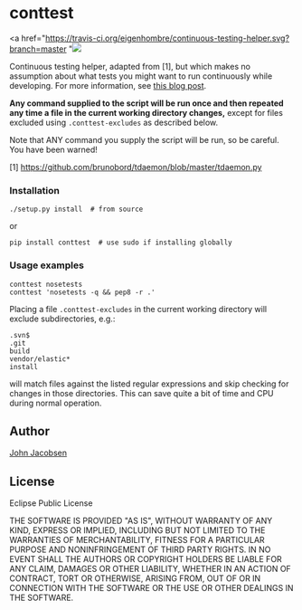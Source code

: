# conttest

<a href="https://travis-ci.org/eigenhombre/continuous-testing-helper.svg?branch=master "<img src="https://travis-ci.org/eigenhombre/continuous-testing-helper.svg?branch=master">

Continuous testing helper, adapted from [1], but which makes no
assumption about what tests you might want to run continuously while
developing.  For more information, see
[this blog post](http://eigenhombre.com/testing/2012/03/31/ontinuous-testing-in-python-clojure-and-blub/).

**Any command supplied to the script will be run once and then
repeated any time a file in the current working directory changes,**
except for files excluded using `.conttest-excludes` as described below.

Note that ANY command you supply the script will be run, so be
careful.  You have been warned!

[1] https://github.com/brunobord/tdaemon/blob/master/tdaemon.py

### Installation

    ./setup.py install  # from source
or

    pip install conttest  # use sudo if installing globally

### Usage examples

    conttest nosetests
    conttest 'nosetests -q && pep8 -r .'

Placing a file `.conttest-excludes` in the current working directory
will exclude subdirectories, e.g.:

    .svn$
    .git
    build
    vendor/elastic*
    install

will match files against the listed regular expressions and skip checking
for changes in those directories.  This can save quite a bit of time and CPU
during normal operation.

## Author

[John Jacobsen](http://eigenhombre.com)

## License

Eclipse Public License

THE SOFTWARE IS PROVIDED "AS IS", WITHOUT WARRANTY OF ANY KIND, EXPRESS OR
IMPLIED, INCLUDING BUT NOT LIMITED TO THE WARRANTIES OF MERCHANTABILITY,
FITNESS FOR A PARTICULAR PURPOSE AND NONINFRINGEMENT OF THIRD PARTY RIGHTS. IN
NO EVENT SHALL THE AUTHORS OR COPYRIGHT HOLDERS BE LIABLE FOR ANY CLAIM,
DAMAGES OR OTHER LIABILITY, WHETHER IN AN ACTION OF CONTRACT, TORT OR
OTHERWISE, ARISING FROM, OUT OF OR IN CONNECTION WITH THE SOFTWARE OR THE USE
OR OTHER DEALINGS IN THE SOFTWARE.
